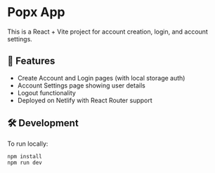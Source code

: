 # Popx App

This is a React + Vite project for account creation, login, and account settings.

## 🚀 Features
- Create Account and Login pages (with local storage auth)
- Account Settings page showing user details
- Logout functionality
- Deployed on Netlify with React Router support

## 🛠️ Development
To run locally:

```bash
npm install
npm run dev
